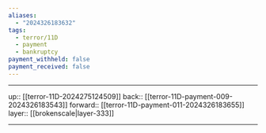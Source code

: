 ```yaml
---
aliases:
  - "2024326183632"
tags:
  - terror/11D
  - payment
  - bankruptcy
payment_withheld: false
payment_received: false
---
```




***

up:: [[terror-11D-2024275124509]]
back:: [[terror-11D-payment-009-2024326183543]]
forward:: [[terror-11D-payment-011-2024326183655]]
layer:: [[brokenscale|layer-333]]

***
